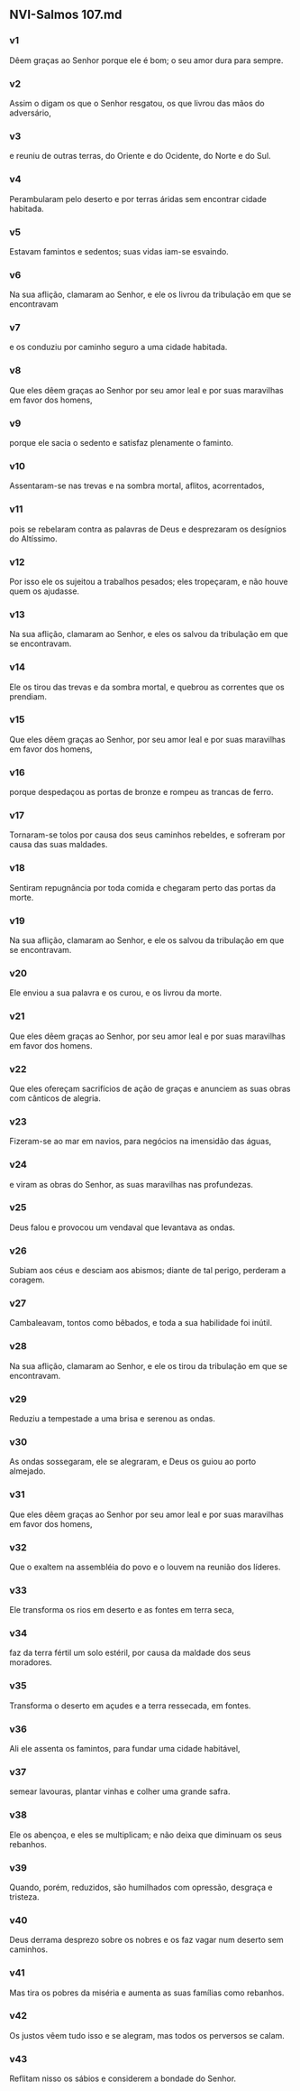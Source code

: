 ## NVI-Salmos 107.md
### v1
 Dêem graças ao Senhor porque ele é bom; o seu amor dura para sempre.
### v2
 Assim o digam os que o Senhor resgatou, os que livrou das mãos do adversário,
### v3
 e reuniu de outras terras, do Oriente e do Ocidente, do Norte e do Sul.
### v4
 Perambularam pelo deserto e por terras áridas sem encontrar cidade habitada.
### v5
 Estavam famintos e sedentos; suas vidas iam-se esvaindo.
### v6
 Na sua aflição, clamaram ao Senhor, e ele os livrou da tribulação em que se encontravam
### v7
 e os conduziu por caminho seguro a uma cidade habitada.
### v8
 Que eles dêem graças ao Senhor por seu amor leal e por suas maravilhas em favor dos homens,
### v9
 porque ele sacia o sedento e satisfaz plenamente o faminto.
### v10
 Assentaram-se nas trevas e na sombra mortal, aflitos, acorrentados,
### v11
 pois se rebelaram contra as palavras de Deus e desprezaram os desígnios do Altíssimo.
### v12
 Por isso ele os sujeitou a trabalhos pesados; eles tropeçaram, e não houve quem os ajudasse.
### v13
 Na sua aflição, clamaram ao Senhor, e eles os salvou da tribulação em que se encontravam.
### v14
 Ele os tirou das trevas e da sombra mortal, e quebrou as correntes que os prendiam.
### v15
 Que eles dêem graças ao Senhor, por seu amor leal e por suas maravilhas em favor dos homens,
### v16
 porque despedaçou as portas de bronze e rompeu as trancas de ferro.
### v17
 Tornaram-se tolos por causa dos seus caminhos rebeldes, e sofreram por causa das suas maldades.
### v18
 Sentiram repugnância por toda comida e chegaram perto das portas da morte.
### v19
 Na sua aflição, clamaram ao Senhor, e ele os salvou da tribulação em que se encontravam.
### v20
 Ele enviou a sua palavra e os curou, e os livrou da morte.
### v21
 Que eles dêem graças ao Senhor, por seu amor leal e por suas maravilhas em favor dos homens.
### v22
 Que eles ofereçam sacrifícios de ação de graças e anunciem as suas obras com cânticos de alegria.
### v23
 Fizeram-se ao mar em navios, para negócios na imensidão das águas,
### v24
 e viram as obras do Senhor, as suas maravilhas nas profundezas.
### v25
 Deus falou e provocou um vendaval que levantava as ondas.
### v26
 Subiam aos céus e desciam aos abismos; diante de tal perigo, perderam a coragem.
### v27
 Cambaleavam, tontos como bêbados, e toda a sua habilidade foi inútil.
### v28
 Na sua aflição, clamaram ao Senhor, e ele os tirou da tribulação em que se encontravam.
### v29
 Reduziu a tempestade a uma brisa e serenou as ondas.
### v30
 As ondas sossegaram, ele se alegraram, e Deus os guiou ao porto almejado.
### v31
 Que eles dêem graças ao Senhor por seu amor leal e por suas maravilhas em favor dos homens,
### v32
 Que o exaltem na assembléia do povo e o louvem na reunião dos líderes.
### v33
 Ele transforma os rios em deserto e as fontes em terra seca,
### v34
 faz da terra fértil um solo estéril, por causa da maldade dos seus moradores.
### v35
 Transforma o deserto em açudes e a terra ressecada, em fontes.
### v36
 Ali ele assenta os famintos, para fundar uma cidade habitável,
### v37
 semear lavouras, plantar vinhas e colher uma grande safra.
### v38
 Ele os abençoa, e eles se multiplicam; e não deixa que diminuam os seus rebanhos.
### v39
 Quando, porém, reduzidos, são humilhados com opressão, desgraça e tristeza.
### v40
 Deus derrama desprezo sobre os nobres e os faz vagar num deserto sem caminhos.
### v41
 Mas tira os pobres da miséria e aumenta as suas famílias como rebanhos.
### v42
 Os justos vêem tudo isso e se alegram, mas todos os perversos se calam.
### v43
 Reflitam nisso os sábios e considerem a bondade do Senhor.

